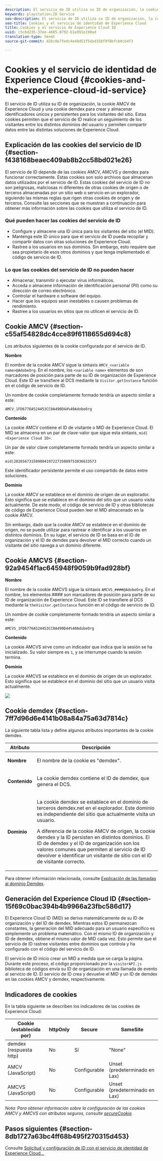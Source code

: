 ```yaml
---
description: El servicio de ID utiliza su ID de organización, la cookie AMCV de Experience Cloud y una cookie demdex para crear y almacenar identificadores únicos y persistentes para los visitantes del sitio. Estas cookies permiten que el servicio de ID realice un seguimiento de los visitantes entre los distintos dominios del usuario y permiten compartir datos entre las distintas soluciones de Experience Cloud.
keywords: playstation;ID Service
seo-description: El servicio de ID utiliza su ID de organización, la cookie AMCV de Experience Cloud y una cookie demdex para crear y almacenar identificadores únicos y persistentes para los visitantes del sitio. Estas cookies permiten que el servicio de ID realice un seguimiento de los visitantes entre los distintos dominios del usuario y permiten compartir datos entre las distintas soluciones de Experience Cloud.
seo-title: Cookies y el servicio de identidad de Experience Cloud
title: Cookies y el servicio de Experience Cloud ID
uuid: c5cbd235-37ee-4605-8792-b1a991e190ad
translation-type: tm+mt
source-git-commit: d2bc0e7fedc4e48d51f5dad158f9f8bfcb0cb4f3

---
```



# Cookies y el servicio de identidad de Experience Cloud {#cookies-and-the-experience-cloud-id-service}

El servicio de ID utiliza su ID de organización, la cookie AMCV de Experience Cloud y una cookie demdex para crear y almacenar identificadores únicos y persistentes para los visitantes del sitio. Estas cookies permiten que el servicio de ID realice un seguimiento de los visitantes entre los distintos dominios del usuario y permiten compartir datos entre las distintas soluciones de Experience Cloud.

## Explicación de las cookies del servicio de ID {#section-f438168beaec409ab8b2cc58bd021e26}

El servicio de ID depende de las cookies AMCV, AMCVS y demdex para funcionar correctamente. Estas cookies son solo archivos que almacenan datos utilizados por el servicio de ID. Estas cookies del servicio de ID no son peligrosas, maliciosas ni diferentes de otras cookies de origen o de terceros almacenadas por un sitio web o servicio en un explorador, siguiendo las mismas reglas que rigen otras cookies de origen y de terceros. Consulte las secciones que se muestran a continuación para obtener más información sobre las cookies que utiliza el servicio de ID.

### Qué pueden hacer las cookies del servicio de ID

* Configure y almacene una ID única para los visitantes del sitio (el MID).
* Mantenga este ID único para que el servicio de ID pueda recopilar y compartir datos con otras soluciones de Experience Cloud.
* Rastree a los usuarios en sus dominios. Sin embargo, esto requiere que sea propietario de esos otros dominios y que tenga implementado el código de servicio de ID.

### Lo que las cookies del servicio de ID no pueden hacer

* Almacenar, transmitir o ejecutar virus informáticos.
* Acceda o almacene información de identificación personal (PII) como su dirección de correo electrónico.
* Controlar el hardware o software del equipo.
* Hacer que los equipos sean inestables o causen problemas de rendimiento.
* Rastree a los usuarios en sitios que no utilicen el servicio de ID.

## Cookie AMCV {#section-c55af54828dc4cce89f6118655d694c8}

Los atributos siguientes de la cookie configurada por el servicio de ID.

**Nombre**

El nombre de la cookie AMCV sigue la sintaxis `AMCV_<variable name>@AdobeOrg`. En el nombre, los `<variable name>` elementos de son marcadores de posición para parte de su ID de organización de Experience Cloud. Este ID se transfiere al DCS mediante la `Visitor.getInstance` función en el código de servicio de ID.

Un nombre de cookie completamente formado tendría un aspecto similar a este:

```
AMCV_1FD6776A524453CC0A490D44%40AdobeOrg
```

**Contenido**

La cookie AMCV contiene el ID de visitante o MID de Experience Cloud. El MID se almacena en un par de clave-valor que sigue esta sintaxis, `mid|<Experience Cloud ID>`.

Un par de valor clave completamente formado tendría un aspecto similar a este:

```
mid|20265673158980419722735089753036633573
```

Este identificador persistente permite el uso compartido de datos entre soluciones.

**Dominio**

La cookie AMCV se establece en el dominio de origen de un explorador. Esto significa que se establece en el dominio del sitio que un usuario visita actualmente. De este modo, el código de servicio de ID y otras bibliotecas de código de Experience Cloud pueden leer el MID almacenado en la cookie AMCV.

Sin embargo, dado que la cookie AMCV se establece en el dominio de origen, no se puede utilizar para rastrear e identificar a los usuarios en distintos dominios. En su lugar, el servicio de ID se basa en el ID de organización y el ID de demdex para devolver el MID correcto cuando un visitante del sitio navega a un dominio diferente.

## Cookie AMCVS {#section-92a9454f1ac645948f9059b9fad928bf}

**Nombre**

El nombre de la cookie AMCVS sigue la sintaxis `AMCVS_####@AdobeOrg`. En el nombre, los elementos #### son marcadores de posición para parte de su ID de organización de Experience Cloud. Este ID se transfiere al DCS mediante la `theVisitor.getInstance` función en el código de servicio de ID.

Un nombre de cookie completamente formado tendría un aspecto similar a este:

```
AMCVS_1FD6776A524453CC0A490D44%40AdobeOrg
```

**Contenido**

La cookie AMCVS sirve como un indicador que indica que la sesión se ha inicializado. Su valor siempre es `1`, y se interrumpe cuando la sesión termina.

**Dominio**

La cookie AMCVS se establece en el dominio de origen de un explorador. Esto significa que se establece en el dominio del sitio que un usuario visita actualmente.

![](assets/AMCVS-cookie.png)

## Cookie demdex {#section-7ff7d96d6e4141b08a84a75a63d7814c}

La siguiente tabla lista y define algunos atributos importantes de la cookie demdex.

<table id="table_18E3CAF3550E4BB6A199736AACE39202"> 
 <thead> 
  <tr> 
   <th colname="col1" class="entry"> Atributo </th> 
   <th colname="col2" class="entry"> Descripción </th> 
  </tr> 
 </thead>
 <tbody> 
  <tr> 
   <td colname="col1"> <p> <b>Nombre</b> </p> </td> 
   <td colname="col2"> <p>El nombre de la cookie es "demdex". </p> </td> 
  </tr> 
  <tr> 
   <td colname="col1"> <p> <b>Contenido</b> </p> </td> 
   <td colname="col2"> <p>La cookie demdex contiene el ID de demdex, que genera el DCS. </p> </td> 
  </tr> 
  <tr> 
   <td colname="col1"> <p> <b>Dominio</b> </p> </td> 
   <td colname="col2"> <p>La cookie demdex se establece en el dominio de terceros demdex.net en el explorador. Este dominio es independiente del sitio que actualmente visita un usuario. </p> <p>A diferencia de la cookie AMCV de origen, la cookie demdex y la ID persisten en distintos dominios. El ID de demdex y el ID de organización son los valores comunes que permiten al servicio de ID devolver e identificar un visitante de sitio con el ID de visitante correcto. </p> </td> 
  </tr> 
 </tbody> 
</table>

Para obtener información relacionada, consulte [Explicación de las llamadas al dominio Demdex](https://docs.adobe.com/content/help/es-ES/audience-manager/user-guide/reference/demdex-calls.html).

## Generación del Experience Cloud ID {#section-15f69c0bac394b4b9966a23fbc586d17}

El Experience Cloud ID (MID) se deriva matemáticamente de su ID de organización y del ID de demdex. Mientras estos ID permanezcan constantes, la generación del MID adecuado para un usuario específico es simplemente un problema matemático. Con el mismo ID de organización y ID de demdex, obtiene el mismo valor de MID cada vez. Esto permite que el servicio de ID rastree visitantes entre dominios que controla y ha configurado con el código del servicio de ID.

El servicio de ID inicio crear un MID a medida que se carga la página. Durante este proceso, el código proporcionado por la `visitorAPI.js` biblioteca de códigos envía su ID de organización en una llamada de evento al servicio de ID. El servicio de ID crea y devuelve el MID y un ID de demdex en las cookies AMCV y demdex, respectivamente.

## Indicadores de cookies

En la tabla siguiente se describen los indicadores de las cookies de Experience Cloud:

| Cookie (establecida por) | httpOnly | Secure | SameSite |
|--- |--- |--- |--- |
| demdex (respuesta http) | No | Sí | &quot;None&quot; |
| AMCV (JavaScript) | No | Configurable | Unset (predeterminado en Lax) |
| AMCVS (JavaScript) | No | Configurable | Unset (predeterminado en Lax) |

*Nota: Para obtener información sobre la configuración de las cookies AMCV y AMCVS con atributos seguros, consulte [secureCookie](https://docs.adobe.com/content/help/es-ES/id-service/using/id-service-api/configurations/securecookie.html).*

## Pasos siguientes {#section-8db1727a63bc4ff68b495f270315d453}

Consulte [Solicitud y configuración de ID con el servicio de identidad de Experience Cloud...](../introduction/id-request.md#concept-2caacebb1d244402816760e9b8bcef6a)
